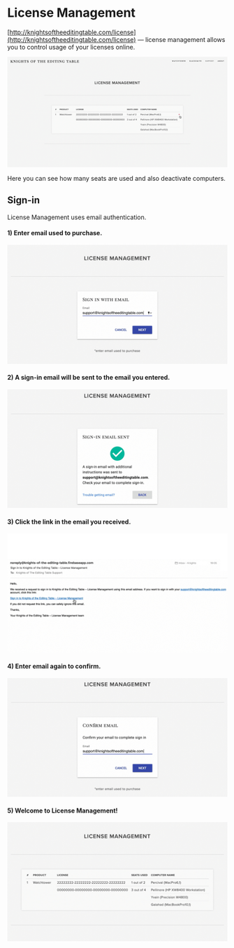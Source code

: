 # License Management

[http://knightsoftheeditingtable.com/license](http://knightsoftheeditingtable.com/license) — license management allows you to control usage of your licenses online.

![](../.gitbook/assets/license_manager_cross.png)

Here you can see how many seats are used and also deactivate computers.

## Sign-in

License Management uses email authentication.

#### 1\) Enter email used to purchase.

![](../.gitbook/assets/lic_01.jpg)

#### 2\) A sign-in email will be sent to the email you entered.

![](../.gitbook/assets/lic_02.jpg)

#### 3\) Click the link in the email you received.

![](../.gitbook/assets/lic_03.jpg)

#### 4\) Enter email again to confirm.

![](../.gitbook/assets/lic_04.jpg)

#### 5\) Welcome to License Management!

![](../.gitbook/assets/lic_05.jpg)

